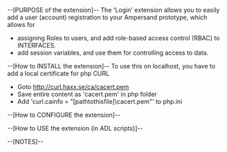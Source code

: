 --[PURPOSE of the extension]--
The 'Login' extension allows you to easily add a user (account) registration to your Ampersand prototype, which allows for 
* assigning Roles to users, and add role-based access control (RBAC) to INTERFACES.
* add session variables, and use them for controlling access to data.

--[How to INSTALL the extension]--
To use this on localhost, you have to add a local certificate for php CURL
* Goto http://curl.haxx.se/ca/cacert.pem
* Save entire content as 'cacert.pem' in php folder
* Add 'curl.cainfo = "[pathtothisfile]\cacert.pem"' to php.ini


--[How to CONFIGURE the extension]--

--[How to USE the extension (in ADL scripts)]--

--[NOTES]--
